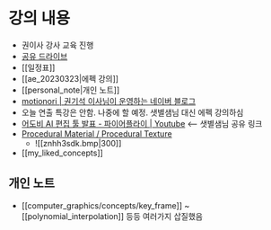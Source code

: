 # 강의 내용
- 권이사 강사 교육 진행
- [공유 드라이브](https://drive.google.com/drive/folders/1G5A7AEy54BdMcG7E_hLtCaRpFrbIUR4u)
- [[일정표]]
- [[ae_20230323|에펙 강의]]
- [[personal_note|개인 노트]]
- [motionori | 권기석 이사님이 운영하는 네이버 블로그](https://cafe.naver.com/motionori)
- 오늘 연출 특강은 안함. 나중에 할 예정. 샛별샘님 대신 에펙 강의하심
- [어도비 AI 편집 툴 발표 - 파이어플라이 | Youtube](https://youtu.be/0hPLquH7wpk) <-- 샛별샘님 공유 링크
- [Procedural Material / Procedural Texture](https://en.wikipedia.org/wiki/Procedural_texture)
	- ![[znhh3sdk.bmp|300]]
- [[my_liked_concepts]]

## 개인 노트
- [[computer_graphics/concepts/key_frame]] ~ [[polynomial_interpolation]] 등등 여러가지 삽질했음

